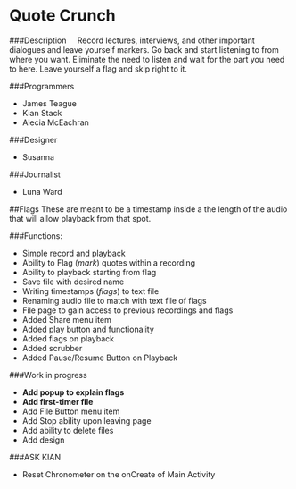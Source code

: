 Quote Crunch
================
###Description
&nbsp;&nbsp;&nbsp;&nbsp;Record lectures, interviews, and other important dialogues and leave yourself markers. Go back and start listening to from where you want. Eliminate the need to listen and wait for the part you need to here. Leave yourself a flag and skip right to it. 

###Programmers
* James Teague
* Kian Stack
* Alecia McEachran

###Designer
* Susanna

###Journalist
* Luna Ward



##Flags
These are meant to be a timestamp inside a the length of the audio that will allow playback from that spot.

###Functions:
* Simple record and playback
* Ability to Flag (_mark_) quotes within a recording
* Ability to playback starting from flag
* Save file with desired name
* Writing timestamps (_flags_) to text file 
* Renaming audio file to match with text file of flags
* File page to gain access to previous recordings and flags
* Added Share menu item
* Added play button and functionality
* Added flags on playback
* Added scrubber
* Added Pause/Resume Button on Playback


###Work in progress
* **Add popup to explain flags**
* **Add first-timer file**
* Add File Button menu item
* Add Stop ability upon leaving page
* Add ability to delete files
* Add design

###ASK KIAN
* Reset Chronometer on the onCreate of Main Activity